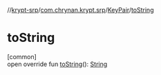 //[krypt-srp](../../../index.md)/[com.chrynan.krypt.srp](../index.md)/[KeyPair](index.md)/[toString](to-string.md)

# toString

[common]\
open override fun [toString](to-string.md)(): [String](https://kotlinlang.org/api/latest/jvm/stdlib/kotlin/-string/index.html)
